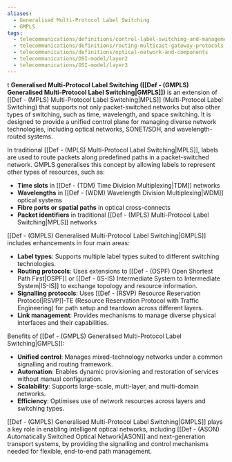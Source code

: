 ```yaml
---
aliases:
  - Generalised Multi-Protocol Label Switching
  - GMPLS
tags:
  - telecommunications/definitions/control-label-switching-and-management
  - telecommunications/definitions/routing-multicast-gateway-protocols
  - telecommunications/definitions/optical-network-and-components
  - telecommunications/OSI-model/layer2
  - telecommunications/OSI-model/layer3
---
```

t
**Generalised Multi-Protocol Label Switching ([[Def - (GMPLS) Generalised Multi-Protocol Label Switching|GMPLS]])** is an extension of [[Def - (MPLS) Multi-Protocol Label Switching|MPLS]] (Multi-Protocol Label Switching) that supports not only packet-switched networks but also other types of switching, such as time, wavelength, and space switching. It is designed to provide a unified control plane for managing diverse network technologies, including optical networks, SONET/SDH, and wavelength-routed systems.

In traditional [[Def - (MPLS) Multi-Protocol Label Switching|MPLS]], labels are used to route packets along predefined paths in a packet-switched network. GMPLS generalises this concept by allowing labels to represent other types of resources, such as:
- **Time slots** in [[Def - (TDM) Time Division Multiplexing|TDM]] networks
- **Wavelengths** in [[Def - (WDM) Wavelength Division Multiplexing|WDM]] optical systems
- **Fibre ports or spatial paths** in optical cross-connects
- **Packet identifiers** in traditional [[Def - (MPLS) Multi-Protocol Label Switching|MPLS]] networks

[[Def - (GMPLS) Generalised Multi-Protocol Label Switching|GMPLS]] includes enhancements in four main areas:
- **Label types**: Supports multiple label types suited to different switching technologies.
- **Routing protocols**: Uses extensions to [[Def - (OSPF) Open Shortest Path First|OSPF]] or [[Def - (IS-IS) Intermediate System to Intermediate System|IS-IS]] to exchange topology and resource information.
- **Signalling protocols**: Uses [[Def - (RSVP) Resource Reservation Protocol|RSVP]]-TE (Resource Reservation Protocol with Traffic Engineering) for path setup and teardown across different layers.
- **Link management**: Provides mechanisms to manage diverse physical interfaces and their capabilities.

Benefits of [[Def - (GMPLS) Generalised Multi-Protocol Label Switching|GMPLS]]:
- **Unified control**: Manages mixed-technology networks under a common signalling and routing framework.
- **Automation**: Enables dynamic provisioning and restoration of services without manual configuration.
- **Scalability**: Supports large-scale, multi-layer, and multi-domain networks.
- **Efficiency**: Optimises use of network resources across layers and switching types.

[[Def - (GMPLS) Generalised Multi-Protocol Label Switching|GMPLS]] plays a key role in enabling intelligent optical networks, including [[Def - (ASON) Automatically Switched Optical Network|ASON]] and next-generation transport systems, by providing the signalling and control mechanisms needed for flexible, end-to-end path management.
